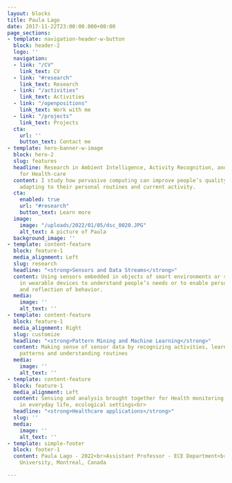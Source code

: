 ```yaml
---
layout: blocks
title: Paula Lago
date: 2017-11-22T23:00:00.000+00:00
page_sections:
- template: navigation-header-w-button
  block: header-2
  logo: ''
  navigation:
  - link: "/CV"
    link_text: CV
  - link: "#research"
    link_text: Research
  - link: "/activities"
    link_text: Activities
  - link: "/openpositions"
    link_text: Work with me
  - link: "/projects"
    link_text: Projects
  cta:
    url: ''
    button_text: Contact me
- template: hero-banner-w-image
  block: hero-2
  slug: features
  headline: Research in Ambient Intelligence, Activity Recognition, and Technology
    for Health-care
  content: I study how pervasive computing can improve people’s quality of life by
    adapting to their personal routines and current activity.
  cta:
    enabled: true
    url: "#research"
    button_text: Learn more
  image:
    image: "/uploads/2022/01/05/dsc_0020.JPG"
    alt_text: A picture of Paula
  background_image: ''
- template: content-feature
  block: feature-1
  media_alignment: Left
  slug: research
  headline: "<strong>Sensors and Data Streams</strong>"
  content: Using sensors embedded in objects of smart environments or sensors embedded
    in wearable devices to understand people’s needs or to enable personal awareness
    and reflection of behavior.
  media:
    image: ''
    alt_text: ''
- template: content-feature
  block: feature-1
  media_alignment: Right
  slug: customize
  headline: "<strong>Pattern Mining and Machine Learning</strong>"
  content: Making sense of sensor data by recognizing activities, learning frequent
    patterns and understanding routines
  media:
    image: ''
    alt_text: ''
- template: content-feature
  block: feature-1
  media_alignment: Left
  content: Sensing and analysis brought together for Health monitoring at home and
    in everyday life, ecological settings<br>
  headline: "<strong>Healthcare applications</strong>"
  slug: ''
  media:
    image: ''
    alt_text: ''
- template: simple-footer
  block: footer-1
  content: Paula Lago - 2022<br>Assistant Professor - ECE Department<br>Concordia
    University, Montreal, Canada

---
```

